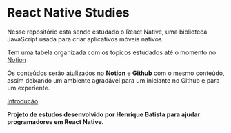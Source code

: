 # React Native Studies

Nesse repositório está sendo estudado o React Native, uma biblioteca JavaScript usada para criar aplicativos móveis nativos.

Tem uma tabela organizada com os tópicos estudados até o momento no [Notion](https://www.notion.so/React-Native-1f17e8467fd28085ae46f9f35d774ade?pvs=4)

Os conteúdos serão atulizados no **Notion** e **Github** com o mesmo conteúdo, assim deixando um ambiente agradável para um iniciante no Github e para um experiente.

[Introdução]()

__Projeto de estudos desenvolvido por Henrique Batista para ajudar programadores em React Native.__
